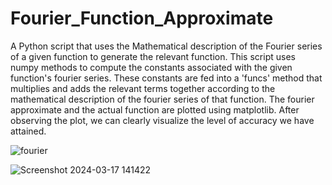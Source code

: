 # Fourier_Function_Approximate
A Python script that uses the Mathematical description of the Fourier series of a given function to generate the relevant function. This script uses numpy methods to compute the constants associated with the given function's fourier series. 
These constants are fed into a 'funcs' method that multiplies and adds the relevant terms together according to the mathematical description of the fourier series of that function.
The fourier approximate and the actual function are plotted using matplotlib.
After observing the plot, we can clearly visualize the level of accuracy we have attained.

![fourier](https://github.com/R2D2-08/Fourier_Function_Approximate/assets/155892663/dbea3722-f204-4a52-b10a-403c5a3f1a5a)

![Screenshot 2024-03-17 141422](https://github.com/R2D2-08/Fourier_Function_Approximate/assets/155892663/670c16dc-65ee-4c6c-b2f7-ce69a621a783)
